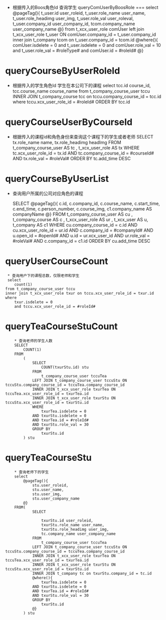 * 根据传入的Boos角色Id 查询学生
queryComUserByBoosRole
===
select 
	@pageTag(){
		t_user.id user_roleid,
		t_user.role_name user_name,
		t_user.role_headimg user_img,
		t_user.role_val user_roleval,
		t_user.company_id user_company_id,
		tcom.company_name user_company_name
	@}
from t_xcx_user_role comUser
left join t_xcx_user_role t_user ON comUser.company_id = t_user.company_id
inner join t_company tcom on t_user.company_id = tcom.id
	@where(){
		comUser.isdelete = 0
	and t_user.isdelete = 0
	and comUser.role_val = 10
	and t_user.role_val = #roleType#
	and comUser.id = #roleId#
	@} 
	
	

queryCourseByUserRoleId
===
* 根据传入的学生角色Id 学生在本公司下的课程
select
	tcc.id course_id,
	tcc.course_name course_name
from t_company_course_user tccu
INNER JOIN t_company_course tcc on tccu.company_course_id = tcc.id
where tccu.xcx_user_role_id = #roleId#
ORDER BY tcc.id



queryCourseUserByCourseId
===
* 根据传入的课程id和角色身份来查询这个课程下的学生或者老师
	SELECT
		tx.role_name name,
		tx.role_headimg headImg
		FROM
		t_company_course_user AS tc ,
		t_xcx_user_role AS tx
		WHERE
		tc.xcx_user_role_id = tx.id AND
		tc.company_course_id = #courseId# AND
		tx.role_val = #roleVal#
		ORDER BY
		tc.add_time DESC	

queryCourseByUserList
===
* 查询用户所属的公司对应角色的课程

	SELECT
	@pageTag(){
		c.id,
		c.company_id,
		c.course_name,
		c.start_time,
		c.end_time,
		c.person_number,
		c.course_img,
		c1.company_name AS companyName
	@}
	FROM
	t_company_course_user AS cu ,
	t_company_course AS c ,
	t_xcx_user_role AS ur ,
	t_xcx_user AS u,
	t_company AS c1
	WHERE
	cu.company_course_id = c.id AND
	cu.xcx_user_role_id = ur.id AND
	c.company_id = #companyId# AND
	u.open_id = #openId# AND
	u.id = ur.xcx_user_id AND
	ur.role_val = #roleVal# AND
	c.company_id = c1.id
	ORDER BY  cu.add_time DESC

queryUserCourseCount
===
	 * 查询用户下的课程总数，仅限老师和学生
	 select 
		count(1)
	from t_company_course_user tccu
	inner join t_xcx_user_role txur on tccu.xcx_user_role_id = txur.id
	where 
		txur.isdelete = 0
		and tccu.xcx_user_role_id = #roleId#
		
		
		
queryTeaCourseStuCount
===
		* 查询老师的学生人数
		SELECT
			COUNT(1)
		FROM
			(
				SELECT
					COUNT(txurStu.id) stu
				FROM
					t_company_course_user tccuTea
				LEFT JOIN t_company_course_user tccuStu ON tccuStu.company_course_id = tccuTea.company_course_id
				INNER JOIN t_xcx_user_role txurTea ON tccuTea.xcx_user_role_id = txurTea.id
				INNER JOIN t_xcx_user_role txurStu ON tccuStu.xcx_user_role_id = txurStu.id
				WHERE
					txurTea.isdelete = 0
				AND txurStu.isdelete = 0
				AND txurTea.id = #roleId#
				AND txurStu.role_val = 30
				GROUP BY
					txurStu.id
			) stu
			
			
			
queryTeaCourseStu
===
		* 查询老师下的学生
		select 
			@pageTag(){
				stu.user_roleid,
				stu.user_name,
				stu.user_img,
				stu.user_company_name
			@}
		FROM(
				SELECT
				
					txurStu.id user_roleid,
					txurStu.role_name user_name,
					txurStu.role_headimg user_img,
					tc.company_name user_company_name
				FROM
					t_company_course_user tccuTea
				LEFT JOIN t_company_course_user tccuStu ON tccuStu.company_course_id = tccuTea.company_course_id
				INNER JOIN t_xcx_user_role txurTea ON tccuTea.xcx_user_role_id = txurTea.id
				INNER JOIN t_xcx_user_role txurStu ON tccuStu.xcx_user_role_id = txurStu.id
				INNER JOIN t_company tc on txurStu.company_id = tc.id 
				@where(){
					txurTea.isdelete = 0
				AND txurStu.isdelete = 0
				AND txurTea.id = #roleId#
				AND txurStu.role_val = 30
				GROUP BY
					txurStu.id
				@} 
			) stu